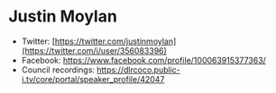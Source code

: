 # Justin Moylan

* Twitter: [https://twitter.com/justinmoylan](https://twitter.com/i/user/356083396)
* Facebook: https://www.facebook.com/profile/100063915377363/
* Council recordings: https://dlrcoco.public-i.tv/core/portal/speaker_profile/42047
